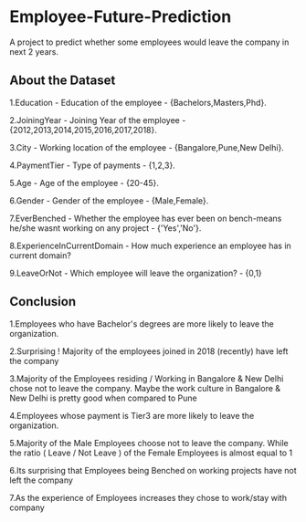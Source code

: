 # Employee-Future-Prediction
A project to predict whether some employees would leave the company in next 2 years.

## About the Dataset
1.Education - Education of the employee - {Bachelors,Masters,Phd}.

2.JoiningYear - Joining Year of the employee - {2012,2013,2014,2015,2016,2017,2018}.

3.City - Working location of the employee - {Bangalore,Pune,New Delhi}.

4.PaymentTier - Type of payments - {1,2,3}.

5.Age - Age of the employee - {20-45}.

6.Gender - Gender of the employee - {Male,Female}.

7.EverBenched - Whether the employee has ever been on bench-means he/she wasnt working on any project - {'Yes','No'}.

8.ExperienceInCurrentDomain - How much experience an employee has in current domain?

9.LeaveOrNot - Which employee will leave the organization? - {0,1}

## Conclusion
1.Employees who have Bachelor's degrees are more likely to leave the organization.

2.Surprising ! Majority of the employees joined in 2018 (recently) have left the company

3.Majority of the Employees residing / Working in Bangalore & New Delhi chose not to leave the company. Maybe the work culture in Bangalore & New Delhi is pretty good when compared to Pune

4.Employees whose payment is Tier3 are more likely to leave the organization.

5.Majority of the Male Employees choose not to leave the company. While the ratio ( Leave / Not Leave ) of the Female Employees is almost equal to 1

6.Its surprising that Employees being Benched on working projects have not left the company

7.As the experience of Employees increases they chose to work/stay with company
